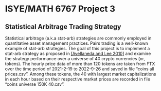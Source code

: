 # ISYE/MATH 6767 Project 3
## Statistical Arbitrage Trading Strategy


Statistical arbitrage (a.k.a stat-arb) strategies are commonly employed in quantitative asset management
practices. Pairs trading is a well-known example of stat-arb strategies. The goal of this project is to implement
a stat-arb strategy as proposed in [[Avellaneda and Lee 2010]](doc/mathematics-09-00179.pdf) and examine the strategy performance
over a universe of 40 crypto currencies (or, tokens). The hourly price data of more than 120 tokens are taken
from FTX over the time period of 2021-2-19 to 2022-9-26 and saved in file “coins all prices.csv”. Among
these tokens, the 40 with largest market capitalizations in each hour based on their respective market prices
are recorded in file “coins universe 150K 40.csv”.